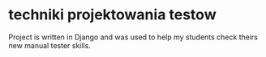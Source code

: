 # techniki projektowania testow
 
Project is written in Django and was used to help my students check theirs new manual tester skills.
